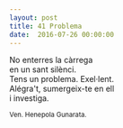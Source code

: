 ```yaml
---
layout: post
title: 41 Problema
date:  2016-07-26 00:00:00
---
```


No enterres la càrrega<br />
en un sant silènci.<br />
Tens un problema. Exel·lent.<br />
Alégra't, sumergeix-te en ell<br />
i investiga.<br />

<small><a haref="https://en.wikiquote.org/wiki/Buddhism">Ven. Henepola Gunarata.</a></small>

